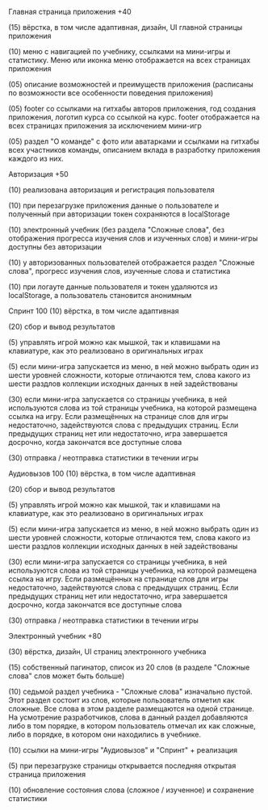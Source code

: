Главная страница приложения +40

(15) вёрстка, в том числе адаптивная, дизайн, UI главной страницы приложения

(10) меню с навигацией по учебнику, ссылками на мини-игры и статистику. Меню или иконка меню отображается на всех страницах приложения

(05) описание возможностей и преимуществ приложения (расписаны по возможности все особенности поведения приложения)

(05) footer со ссылками на гитхабы авторов приложения, год создания приложения, логотип курса со ссылкой на курс. footer отображается на всех страницах приложения за исключением мини-игр

(05) раздел "О команде" с фото или аватарками и ссылками на гитхабы всех участников команды, описанием вклада в разработку приложения каждого из них.





Авторизация +50

(10) реализована авторизация и регистрация пользователя

(10) при перезагрузке приложения данные о пользователе и полученный при авторизации токен сохраняются в localStorage

(10) электронный учебник (без раздела "Сложные слова", без отображения прогресса изучения слов и изученных слов) и мини-игры доступны без авторизации

(10) у авторизованных пользователей отображается раздел "Сложные слова", прогресс изучения слов, изученные слова и статистика

(10) при логауте данные пользователя и токен удаляются из localStorage, а пользователь становится анонимным



Спринт 100
(10) вёрстка, в том числе адаптивная

(20) сбор и вывод результатов

(5) управлять игрой можно как мышкой, так и клавишами на клавиатуре, как это реализовано в оригинальных играх

(5) если мини-игра запускается из меню, в ней можно выбрать один из шести уровней сложности, которые отличаются тем, слова какого из шести раздлов коллекции исходных данных в ней задействованы

(30) если мини-игра запускается со страницы учебника, в ней используются слова из той страницы учебника, на которой размещена ссылка на игру. Если размещённых на странице слов для игры недостаточно, задействуются слова с предыдущих страниц. Если предыдущих страниц нет или недостаточно, игра завершается досрочно, когда закончатся все доступные слова

(30) отправка / неотправка статистики в течении игры




Аудиовызов 100
(10) вёрстка, в том числе адаптивная

(20) сбор и вывод результатов

(5) управлять игрой можно как мышкой, так и клавишами на клавиатуре, как это реализовано в оригинальных играх

(5) если мини-игра запускается из меню, в ней можно выбрать один из шести уровней сложности, которые отличаются тем, слова какого из шести раздлов коллекции исходных данных в ней задействованы

(30) если мини-игра запускается со страницы учебника, в ней используются слова из той страницы учебника, на которой размещена ссылка на игру. Если размещённых на странице слов для игры недостаточно, задействуются слова с предыдущих страниц. Если предыдущих страниц нет или недостаточно, игра завершается досрочно, когда закончатся все доступные слова

(30) отправка / неотправка статистики в течении игры




Электронный учебник +80

(30) вёрстка, дизайн, UI страниц электронного учебника

(15) собственный пагинатор, список из 20 слов (в разделе "Сложные слова" слов может быть больше)

(10) седьмой раздел учебника - "Сложные слова" изначально пустой. Этот раздел состоит из слов, которые пользователь отметил как сложные. Все слова в этом разделе размещаются на одной странице. На усмотрение разработчиков, слова в данный раздел добавляются либо в том порядке, в котором пользователь отмечал их как сложные, либо в порядке, в котором они находились в учебнике.

(10) ссылки на мини-игры "Аудиовызов" и "Спринт" + реализация

(5) при перезагрузке страницы открывается последняя открытая страница приложения

(10) обновление состояния слова (сложное / изученное) и сохранение статистики


